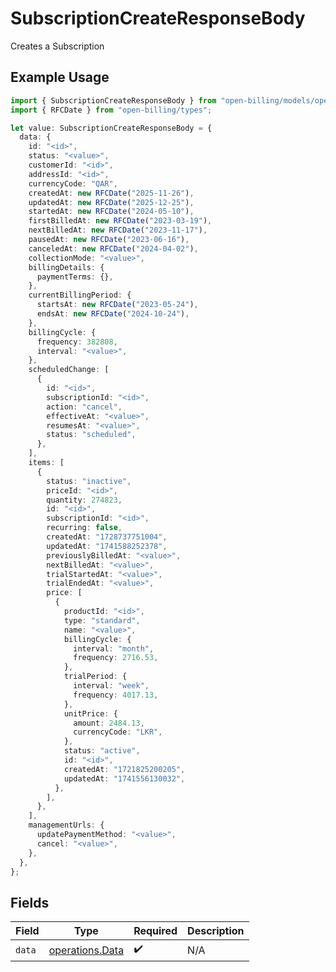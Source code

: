 # SubscriptionCreateResponseBody

Creates a Subscription

## Example Usage

```typescript
import { SubscriptionCreateResponseBody } from "open-billing/models/operations";
import { RFCDate } from "open-billing/types";

let value: SubscriptionCreateResponseBody = {
  data: {
    id: "<id>",
    status: "<value>",
    customerId: "<id>",
    addressId: "<id>",
    currencyCode: "QAR",
    createdAt: new RFCDate("2025-11-26"),
    updatedAt: new RFCDate("2025-12-25"),
    startedAt: new RFCDate("2024-05-10"),
    firstBilledAt: new RFCDate("2023-03-19"),
    nextBilledAt: new RFCDate("2023-11-17"),
    pausedAt: new RFCDate("2023-06-16"),
    canceledAt: new RFCDate("2024-04-02"),
    collectionMode: "<value>",
    billingDetails: {
      paymentTerms: {},
    },
    currentBillingPeriod: {
      startsAt: new RFCDate("2023-05-24"),
      endsAt: new RFCDate("2024-10-24"),
    },
    billingCycle: {
      frequency: 382808,
      interval: "<value>",
    },
    scheduledChange: [
      {
        id: "<id>",
        subscriptionId: "<id>",
        action: "cancel",
        effectiveAt: "<value>",
        resumesAt: "<value>",
        status: "scheduled",
      },
    ],
    items: [
      {
        status: "inactive",
        priceId: "<id>",
        quantity: 274823,
        id: "<id>",
        subscriptionId: "<id>",
        recurring: false,
        createdAt: "1728737751004",
        updatedAt: "1741588252378",
        previouslyBilledAt: "<value>",
        nextBilledAt: "<value>",
        trialStartedAt: "<value>",
        trialEndedAt: "<value>",
        price: [
          {
            productId: "<id>",
            type: "standard",
            name: "<value>",
            billingCycle: {
              interval: "month",
              frequency: 2716.53,
            },
            trialPeriod: {
              interval: "week",
              frequency: 4017.13,
            },
            unitPrice: {
              amount: 2484.13,
              currencyCode: "LKR",
            },
            status: "active",
            id: "<id>",
            createdAt: "1721825200205",
            updatedAt: "1741556130032",
          },
        ],
      },
    ],
    managementUrls: {
      updatePaymentMethod: "<value>",
      cancel: "<value>",
    },
  },
};
```

## Fields

| Field                                              | Type                                               | Required                                           | Description                                        |
| -------------------------------------------------- | -------------------------------------------------- | -------------------------------------------------- | -------------------------------------------------- |
| `data`                                             | [operations.Data](../../models/operations/data.md) | :heavy_check_mark:                                 | N/A                                                |
